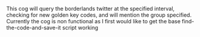 This cog will query the borderlands twitter at the specified interval, checking for new golden key codes, and will mention the group specified.
Currently the cog is non functional as I first would like to get the base find-the-code-and-save-it script working
